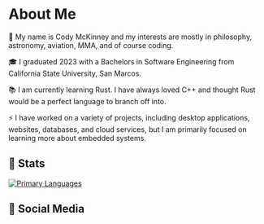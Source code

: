 # About Me

🚀 My name is Cody McKinney and my interests are mostly in philosophy, astronomy, aviation, MMA, and of course coding.

🎓 I graduated 2023 with a Bachelors in Software Engineering from California State University, San Marcos.

📚 I am currently learning Rust. I have always loved C++ and thought Rust would be a perfect language to branch off into.

⚡ I have worked on a variety of projects, including desktop applications, websites, databases, and cloud services, but I am primarily focused on learning more about embedded systems.

## 🔎 Stats

[![Primary Languages](https://github-readme-stats.vercel.app/api/top-langs/?username=codymck&exclude_repo=SNESMusicEditor&theme=gruvbox&langs_count=8)](https://github.com/anuraghazra/github-readme-stats)

## 🔗 Social Media

[![<LinkedIn>](https://img.shields.io/badge/LinkedIn-0077B5?style=for-the-badge&logo=linkedin&logoColor=white)](https://www.linkedin.com/in/cody-mckinney-933860250/)
[![<Twitter>](https://img.shields.io/badge/Twitter-1DA1F2?style=for-the-badge&logo=twitter&logoColor=white)](https://twitter.com/0xCodyng)

<!--
**codymck/codymck** is a ✨ _special_ ✨ repository because its `README.md` (this file) appears on your GitHub profile.

Here are some ideas to get you started:

- 🔭 I’m currently working on ...
- 🌱 I’m currently learning ...
- 👯 I’m looking to collaborate on ...
- 🤔 I’m looking for help with ...
- 💬 Ask me about ...
- 📫 How to reach me: ...
- 😄 Pronouns: ...
- ⚡ Fun fact: ...
-->
